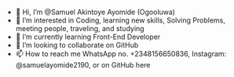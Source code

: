 - 👋 Hi, I’m @Samuel Akintoye Ayomide (Ogooluwa)
- 👀 I’m interested in Coding, learning new skills, Solving Problems, meeting people, traveling, and studying 
- 🌱 I’m currently learning Front-End Developer  
- 💞️ I’m looking to collaborate on GitHub
- 📫 How to reach me WhatsApp no. +2348156650836, Instagram: @samuelayomide2190, or on GitHub here
<!---
Samuelogooluwa/Samuelogooluwa is a ✨ special ✨ repository because its `README.md` (this file) appears on your GitHub profile.
You can click the Preview link to take a look at your changes.
--->
